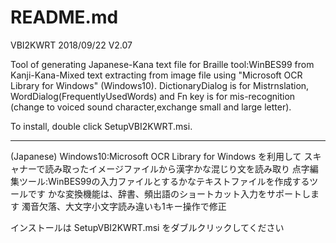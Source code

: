 ﻿# README.md 

VBI2KWRT                 2018/09/22  V2.07

Tool of generating Japanese-Kana text file for Braille tool:WinBES99
from Kanji-Kana-Mixed text extracting from image file 
using "Microsoft OCR Library for Windows" (Windows10).
DictionaryDialog is for Mistrnslation,
WordDialog(FrequentlyUsedWords) and Fn key is for mis-recognition
(change to voiced sound character,exchange small and large letter).

To install, double click SetupVBI2KWRT.msi.

*************************************************************************

(Japanese)
Windows10:Microsoft OCR Library for Windows を利用して
スキャナーで読み取ったイメージファイルから漢字かな混じり文を読み取り
点字編集ツール:WinBES99の入力ファイルとするかなテキストファイルを作成するツールです
かな変換機能は、辞書、頻出語のショートカット入力をサポートします
濁音欠落、大文字小文字読み違いも1キー操作で修正

インストールは SetupVBI2KWRT.msi をダブルクリックしてください
